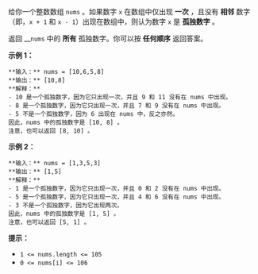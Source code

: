 给你一个整数数组 `nums` 。如果数字 `x` 在数组中仅出现 **一次** ，且没有 **相邻** 数字（即，`x + 1` 和 `x -
1`）出现在数组中，则认为数字 `x` 是 **孤独数字** 。

返回 __`nums` 中的 **所有** 孤独数字。你可以按 **任何顺序** 返回答案。



**示例 1：**

    
    
    **输入：** nums = [10,6,5,8]
    **输出：** [10,8]
    **解释：**
    - 10 是一个孤独数字，因为它只出现一次，并且 9 和 11 没有在 nums 中出现。
    - 8 是一个孤独数字，因为它只出现一次，并且 7 和 9 没有在 nums 中出现。
    - 5 不是一个孤独数字，因为 6 出现在 nums 中，反之亦然。
    因此，nums 中的孤独数字是 [10, 8] 。
    注意，也可以返回 [8, 10] 。
    

**示例 2：**

    
    
    **输入：** nums = [1,3,5,3]
    **输出：** [1,5]
    **解释：**
    - 1 是一个孤独数字，因为它只出现一次，并且 0 和 2 没有在 nums 中出现。
    - 5 是一个孤独数字，因为它只出现一次，并且 4 和 6 没有在 nums 中出现。
    - 3 不是一个孤独数字，因为它出现两次。
    因此，nums 中的孤独数字是 [1, 5] 。
    注意，也可以返回 [5, 1] 。



**提示：**

  * `1 <= nums.length <= 105`
  * `0 <= nums[i] <= 106`

